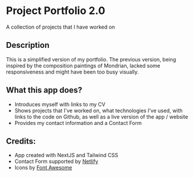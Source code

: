 # Project Portfolio 2.0

A collection of projects that I have worked on

## Description

This is a simplified version of my portfolio. The previous version, being inspired by the composition paintings of Mondrian, lacked some responsiveness and might have been too busy visually.

## What this app does?

- Introduces myself with links to my CV
- Shows projects that I've worked on, what technologies I've used, with links to the code on Github, as well as a live version of the app / website
- Provides my contact information and a Contact Form

## Credits:

- App created with NextJS and Tailwind CSS
- Contact Form supported by [Netlify](https://www.netlify.com/)
- Icons by [Font Awesome](https://fontawesome.com/)
